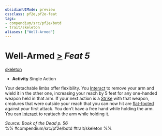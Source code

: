 ```yaml
---
obsidianUIMode: preview
cssclass: pf2e,pf2e-feat
tags:
- compendium/src/pf2e/botd
- trait/skeleton
aliases: ["Well-Armed"]
---
```

# Well-Armed  [>](/rules/core-rulebook/chapter-9-playing-the-game.md#Actions "Single Action") *Feat 5*  
[skeleton](/rules/traits/skeleton-b1.md)  

- **Activity** Single Action

Your detachable limbs offer flexibility. You [Interact](/rules/actions/interact.md) to remove your arm and wield it in the other one, increasing your reach by 5 feet for any one-handed weapon held in that arm. If your next action is a [Strike](/rules/actions/strike.md) with that weapon, creatures that were outside your reach that you can now hit are [flat-footed](/rules/conditions.md#Flat-footed) against your first attack. You don't have a free hand while holding the arm. You can [Interact](/rules/actions/interact.md) to reattach the arm while holding it.

*Source: Book of the Dead p. 56*  
%% #compendium/src/pf2e/botd #trait/skeleton %%